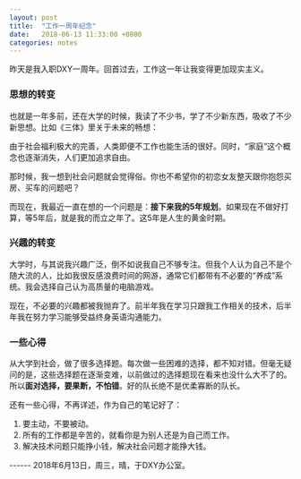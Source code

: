 ```yaml
---
layout: post
title:  "工作一周年纪念"
date:   2018-06-13 11:33:00 +0800
categories: notes
---
```


昨天是我入职DXY一周年。回首过去，工作这一年让我变得更加现实主义。

### 思想的转变

也就是一年多前，还在大学的时候，我读了不少书，学了不少新东西，吸收了不少新思想。比如《三体》里关于未来的畅想：

由于社会福利极大的完善，人类即便不工作也能生活的很好。同时，“家庭”这个概念也逐渐消失，人们更加追求自由。

那时候，我一想到社会问题就会觉得俗。你也不希望你的初恋女友整天跟你抱怨买房、买车的问题吧？

而现在，我最近一直在想的一个问题是：**接下来我的5年规划**。如果现在不做好打算，等5年后，就是我的而立之年了。这5年是人生的黄金时期。

### 兴趣的转变

大学时，与其说我兴趣广泛，倒不如说我自己不够专注。但我个人认为自己不是个随大流的人，比如我很反感浪费时间的网游，通常它们都带有不必要的“养成”系统。我会选择自己认为高质量的电脑游戏。

现在，不必要的兴趣都被我抛弃了。前半年我在学习只跟我工作相关的技术，后半年我在努力学习能够受益终身英语沟通能力。

### 一些心得

从大学到社会，做了很多选择题。每次做一些困难的选择，都不知对错。但毫无疑问的是，这些选择题在逐渐变难，以前做过的选择题现在看来也没什么大不了的。所以**面对选择，要果断，不怕错**。好的队长绝不是优柔寡断的队长。

还有一些心得，不再详述，作为自己的笔记好了：

1. 要主动，不要被动。
2. 所有的工作都是辛苦的，就看你是为别人还是为自己而工作。
3. 解决技术问题只能挣小钱，解决社会问题才能挣大钱。

------ 2018年6月13日，周三，晴，于DXY办公室。
